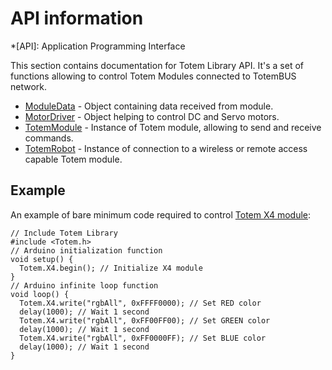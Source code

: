 # API information

*[API]: Application Programming Interface

This section contains documentation for Totem Library API. It's a set of functions allowing to control Totem Modules connected to TotemBUS network.  

- [ModuleData](/API/ModuleData) - Object containing data received from module.  
- [MotorDriver](/API/MotorDriver) - Object helping to control DC and Servo motors.  
- [TotemModule](/API/TotemModule) - Instance of Totem module, allowing to send and receive commands.  
- [TotemRobot](/API/TotemRobot) - Instance of connection to a wireless or remote access capable Totem module.  

## Example

An example of bare minimum code required to control [Totem X4 module](/modules/04):

```arduino
// Include Totem Library
#include <Totem.h>
// Arduino initialization function
void setup() {
  Totem.X4.begin(); // Initialize X4 module
}
// Arduino infinite loop function
void loop() {
  Totem.X4.write("rgbAll", 0xFFFF0000); // Set RED color
  delay(1000); // Wait 1 second
  Totem.X4.write("rgbAll", 0xFF00FF00); // Set GREEN color
  delay(1000); // Wait 1 second
  Totem.X4.write("rgbAll", 0xFF0000FF); // Set BLUE color
  delay(1000); // Wait 1 second
}
```
